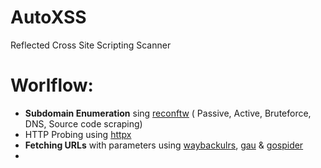 # AutoXSS
Reflected Cross Site Scripting Scanner

# Worlflow:
- **Subdomain Enumeration** sing [reconftw](https://github.com/six2dez/reconftw) 
    ( Passive, Active, Bruteforce, DNS, Source code scraping)
-  HTTP Probing using [httpx](https://github.com/projectdiscovery/httpx)
-  **Fetching URLs** with parameters using [waybackulrs](https://github.com/tomnomnom/waybackurls), [gau](https://github.com/lc/gau) & [gospider](https://github.com/jaeles-project/gospider)
-  
